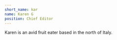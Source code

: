 ```yaml
---
short_name: kar
name: Karen G
position: Chief Editor
---
```


Karen is an avid fruit eater based in the north of Italy.
